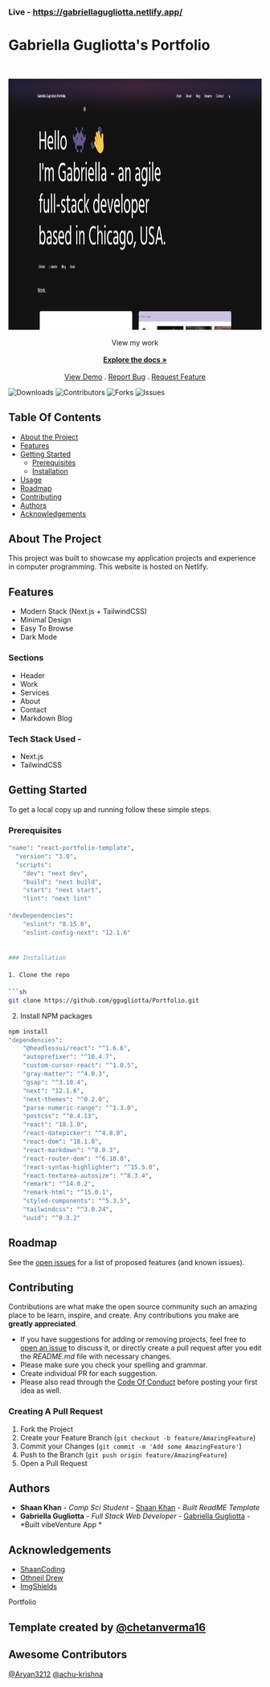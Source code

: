 ### Live - https://gabriellagugliotta.netlify.app/


  # Gabriella Gugliotta's Portfolio

<br/>
<p align="center">
  <a href="https://github.com/ggugliotta/Portfolio">
    <img src="Screenshot.png" alt="portfolio screenshot" width="800" height="500">
  </a>

  <p align="center">
    View my work
    <br/>
    <br/>
    <a href="https://github.com/ggugliotta/vibeVenture"><strong>Explore the docs »</strong></a>
    <br/>
    <br/>
    <a href="https://github.com/ggugliotta/vibeVenture">View Demo</a>
    .
    <a href="https://github.com/ggugliotta/vibeVenture/issues">Report Bug</a>
    .
    <a href="https://github.com/ggugliotta/vibeVenture/issues">Request Feature</a>
  </p>
</p>

![Downloads](https://img.shields.io/github/downloads/ggugliotta/vibeVenture/total) ![Contributors](https://img.shields.io/github/contributors/ggugliotta/vibeVenture?color=dark-green) ![Forks](https://img.shields.io/github/forks/ggugliotta/vibeVenture?style=social) ![Issues](https://img.shields.io/github/issues/ggugliotta/vibeVenture) 

## Table Of Contents

* [About the Project](#about-the-project)
* [Features](#features)
* [Getting Started](#getting-started)
  * [Prerequisites](#prerequisites)
  * [Installation](#installation)
* [Usage](#usage)
* [Roadmap](#roadmap)
* [Contributing](#contributing)
* [Authors](#authors)
* [Acknowledgements](#acknowledgements)

## About The Project

This project was built to showcase my application projects and experience in computer programming. This website is hosted on Netlify.

## Features

- Modern Stack (Next.js + TailwindCSS)
- Minimal Design
- Easy To Browse
- Dark Mode

### Sections

- Header
- Work
- Services
- About
- Contact
- Markdown Blog

### Tech Stack Used - 
- Next.js
- TailwindCSS

## Getting Started

To get a local copy up and running follow these simple steps.

### Prerequisites

```sh
"name": "react-portfolio-template",
  "version": "3.0",
  "scripts": 
    "dev": "next dev",
    "build": "next build",
    "start": "next start",
    "lint": "next lint"
  
"devDependencies": 
    "eslint": "8.15.0",
    "eslint-config-next": "12.1.6"
  

### Installation

1. Clone the repo 

```sh
git clone https://github.com/ggugliotta/Portfolio.git
```

2. Install NPM packages

```sh
npm install
"dependencies": 
    "@headlessui/react": "^1.6.6",
    "autoprefixer": "^10.4.7",
    "custom-cursor-react": "^1.0.5",
    "gray-matter": "^4.0.3",
    "gsap": "^3.10.4",
    "next": "12.1.6",
    "next-themes": "^0.2.0",
    "parse-numeric-range": "^1.3.0",
    "postcss": "^8.4.13",
    "react": "18.1.0",
    "react-datepicker": "^4.8.0",
    "react-dom": "18.1.0",
    "react-markdown": "^8.0.3",
    "react-router-dom": "^6.18.0",
    "react-syntax-highlighter": "^15.5.0",
    "react-textarea-autosize": "^8.3.4",
    "remark": "^14.0.2",
    "remark-html": "^15.0.1",
    "styled-components": "^5.3.5",
    "tailwindcss": "^3.0.24",
    "uuid": "^8.3.2"
```

## Roadmap

See the [open issues](https://github.com/ggugliotta/portfolio/issues) for a list of proposed features (and known issues).

## Contributing

Contributions are what make the open source community such an amazing place to be learn, inspire, and create. Any contributions you make are **greatly appreciated**.
* If you have suggestions for adding or removing projects, feel free to [open an issue](https://github.com/ggugliotta/portfolio/issues/new) to discuss it, or directly create a pull request after you edit the *README.md* file with necessary changes.
* Please make sure you check your spelling and grammar.
* Create individual PR for each suggestion.
* Please also read through the [Code Of Conduct](https://github.com/ggugliotta/Portfolio/blob/main/CODE_OF_CONDUCT.md) before posting your first idea as well.

### Creating A Pull Request

1. Fork the Project
2. Create your Feature Branch (`git checkout -b feature/AmazingFeature`)
3. Commit your Changes (`git commit -m 'Add some AmazingFeature'`)
4. Push to the Branch (`git push origin feature/AmazingFeature`)
5. Open a Pull Request

## Authors

* **Shaan Khan** - *Comp Sci Student* - [Shaan Khan](https://github.com/ShaanCoding/) - *Built ReadME Template*
* **Gabriella Gugliotta** - *Full Stack Web Developer* - [Gabriella Gugliotta](https://github.com/ggugliotta) - *Built vibeVenture App *

## Acknowledgements

* [ShaanCoding](https://github.com/ShaanCoding/)
* [Othneil Drew](https://github.com/othneildrew/Best-README-Template)
* [ImgShields](https://shields.io/)

Portfolio
## Template created by [@chetanverma16](https://github.com/chetanverma16)
## Awesome Contributors
[@Aryan3212](https://github.com/Aryan3212) [@achu-krishna](https://github.com/achu-krishna)









